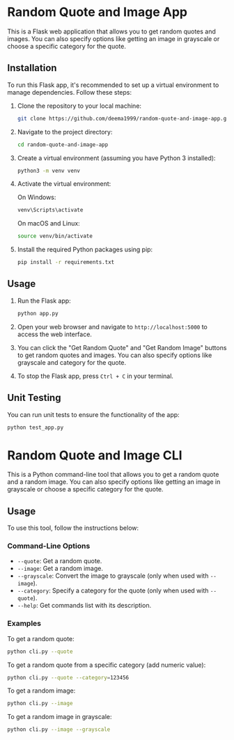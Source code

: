 
# Random Quote and Image App

This is a Flask web application that allows you to get random quotes and images. You can also specify options like getting an image in grayscale or choose a specific category for the quote.

## Installation

To run this Flask app, it's recommended to set up a virtual environment to manage dependencies. Follow these steps:

1. Clone the repository to your local machine:

    ```bash
    git clone https://github.com/deema1999/random-quote-and-image-app.git
    ```

2. Navigate to the project directory:

    ```bash
    cd random-quote-and-image-app
    ```

3. Create a virtual environment (assuming you have Python 3 installed):

    ```bash
    python3 -m venv venv
    ```

4. Activate the virtual environment:

    On Windows:
    ```bash
    venv\Scripts\activate
    ```

    On macOS and Linux:
    ```bash
    source venv/bin/activate
    ```

5. Install the required Python packages using pip:

    ```bash
    pip install -r requirements.txt
    ```

## Usage

1. Run the Flask app:

    ```bash
    python app.py
    ```

2. Open your web browser and navigate to `http://localhost:5000` to access the web interface.

3. You can click the "Get Random Quote" and "Get Random Image" buttons to get random quotes and images. You can also specify options like grayscale and category for the quote.

4. To stop the Flask app, press `Ctrl + C` in your terminal.

## Unit Testing

You can run unit tests to ensure the functionality of the app:

```bash
python test_app.py
```

# Random Quote and Image CLI

This is a Python command-line tool that allows you to get a random quote and a random image. You can also specify options like getting an image in grayscale or choose a specific category for the quote.

## Usage

To use this tool, follow the instructions below:

### Command-Line Options

- `--quote`: Get a random quote.
- `--image`: Get a random image.
- `--grayscale`: Convert the image to grayscale (only when used with `--image`).
- `--category`: Specify a category for the quote (only when used with `--quote`).
- `--help`: Get commands list with its description.


### Examples

To get a random quote:
```bash
python cli.py --quote
```

To get a random quote from a specific category (add numeric value):
```bash
python cli.py --quote --category=123456
```

To get a random image:
```bash
python cli.py --image
```

To get a random image in grayscale:
```bash
python cli.py --image --grayscale
```






